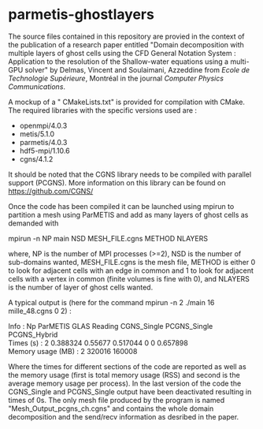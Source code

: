 # parmetis-ghostlayers

The source files contained in this repository are provied in the context of the publication of a research paper entitled "Domain decomposition with multiple layers of ghost cells using the CFD General Notation System : Application to the resolution of the Shallow-water equations using a multi-GPU solver" by Delmas, Vincent and Soulaimani, Azzeddine from *Ecole de Technologie Supérieure*, Montréal in the journal *Computer Physics Communications*.

A mockup of a "
CMakeLists.txt" is provided for compilation with CMake. The required libraries with the specific versions used are :
- openmpi/4.0.3
- metis/5.1.0
- parmetis/4.0.3
- hdf5-mpi/1.10.6
- cgns/4.1.2

It should be noted that the CGNS library needs to be compiled with parallel support (PCGNS). More information on this library can be found on https://github.com/CGNS/

Once the code has been compiled it can be launched using mpirun to partition a mesh using ParMETIS and add as many layers of ghost cells as demanded with

mpirun -n NP main NSD MESH_FILE.cgns METHOD NLAYERS

where, NP is the number of MPI processes (>=2), NSD is the number of sub-domains wanted, MESH_FILE.cgns is the mesh file, METHOD is either 0 to look for adjacent cells with an edge in common and 1 to look for adjacent cells with a vertex in common (finite volumes is fine with 0), and NLAYERS is the number of layer of ghost cells wanted.

A typical output is (here for the command  mpirun -n 2 ./main 16 mille_48.cgns 0 2) :

Info : Np ParMETIS GLAS Reading CGNS_Single PCGNS_Single PCGNS_Hybrid      
Times (s) : 2 0.388324 0.55677 0.517044 0 0 0.657898        
Memory usage (MB) : 2 320016 160008         
        

Where the times for different sections of the code are reported as well as the memory usage (first is total memory usage (RSS) and second is the average memory usage per process). In the last version of the code the CGNS_Single and PCGNS_Single output have been deactivated resulting in times of 0s. The only mesh file produced by the program is named "Mesh_Output_pcgns_ch.cgns" and contains the whole domain decomposition and the send/recv information as desribed in the paper.

